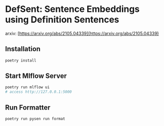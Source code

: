 # DefSent: Sentence Embeddings using Definition Sentences

arxiv: [https://arxiv.org/abs/2105.04339](https://arxiv.org/abs/2105.04339)

## Installation

```bash
poetry install
```

## Start Mlflow Server

```bash
poetry run mlflow ui
# access http://127.0.0.1:5000
```


## Run Formatter

```bash
poetry run pysen run format
```
